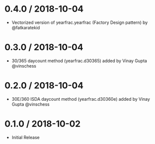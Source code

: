 
# 0.4.0 / 2018-10-04

  * Vectorized version of yearfrac.yearfrac (Factory Design pattern) by @fatkaratekid

# 0.3.0 / 2018-10-04

  * 30/365 daycount method (yearfrac.d30365) added by Vinay Gupta @vinschess

# 0.2.0 / 2018-10-04

  * 30E/360 ISDA daycount method (yearfrac.d30360e) added by Vinay Gupta @vinschess

# 0.1.0 / 2018-10-02

  * Initial Release
